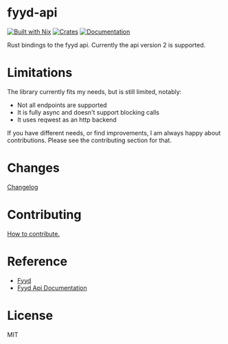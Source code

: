 # fyyd-api

[![Built with Nix](https://img.shields.io/static/v1?label=built%20with&message=nix&color=5277C3&logo=nixos&style=flat-square&logoColor=ffffff)](https://builtwithnix.org)
[![Crates](https://img.shields.io/crates/v/fyyd-api?style=flat-square)](https://crates.io/crates/fyyd-api)
[![Documentation](https://img.shields.io/badge/fyyd_api-documentation-fc0060?style=flat-square)](https://docs.rs/fyyd-api)

Rust bindings to the fyyd api.
Currently the api version 2 is supported.



# Limitations

The library currently fits my needs, but is still limited, notably:

- Not all endpoints are supported
- It is fully async and doesn't support blocking calls
- It uses reqwest as an http backend

If you have different needs, or find improvements, 
I am always happy about contributions.
Please see the contributing section for that.

# Changes
[Changelog](./CHANGELOG.md)


# Contributing
[How to contribute.](./docs/CONTRIBUTING.md)

# Reference
- [Fyyd](https://fyyd.de/)
- [Fyyd Api Documentation](https://github.com/eazyliving/fyyd-api)

# License
MIT
